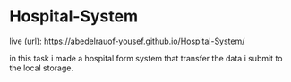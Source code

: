 # Hospital-System

live (url): https://abedelrauof-yousef.github.io/Hospital-System/

in this task i made a hospital form system that transfer the data i submit to the local storage.